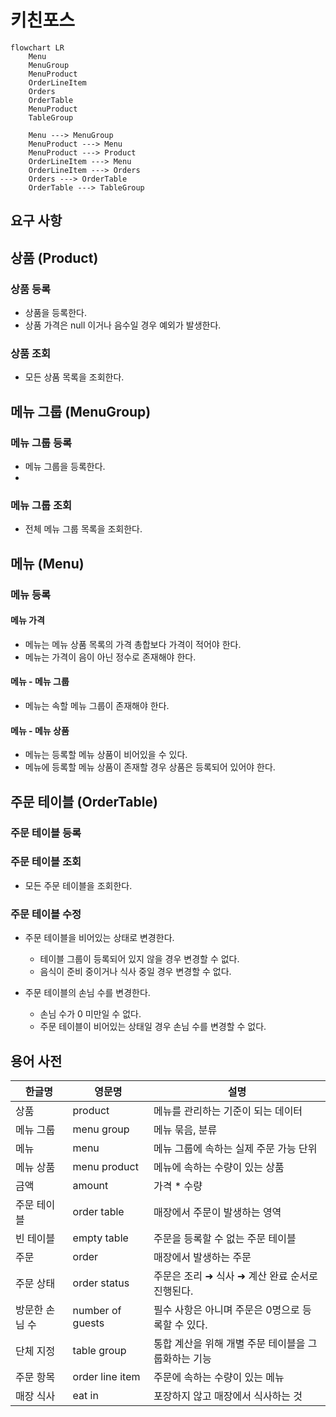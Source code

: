# 키친포스


```mermaid
flowchart LR
    Menu
    MenuGroup
    MenuProduct
    OrderLineItem
    Orders
    OrderTable
    MenuProduct
    TableGroup
    
    Menu ---> MenuGroup
    MenuProduct ---> Menu
    MenuProduct ---> Product
    OrderLineItem ---> Menu
    OrderLineItem ---> Orders
    Orders ---> OrderTable
    OrderTable ---> TableGroup
```

## 요구 사항

## 상품 (Product)

### 상품 등록

- 상품을 등록한다.
- 상품 가격은 null 이거나 음수일 경우 예외가 발생한다.

### 상품 조회

- 모든 상품 목록을 조회한다.

## 메뉴 그룹 (MenuGroup)

### 메뉴 그룹 등록

- 메뉴 그룹을 등록한다.
- 
### 메뉴 그룹 조회

- 전체 메뉴 그룹 목록을 조회한다.

## 메뉴 (Menu)

### 메뉴 등록

#### 메뉴 가격

- 메뉴는 메뉴 상품 목록의 가격 총합보다 가격이 적어야 한다.
- 메뉴는 가격이 음이 아닌 정수로 존재해야 한다.


#### 메뉴 - 메뉴 그룹

- 메뉴는 속할 메뉴 그룹이 존재해야 한다.


#### 메뉴 - 메뉴 상품

- 메뉴는 등록할 메뉴 상품이 비어있을 수 있다.
- 메뉴에 등록할 메뉴 상품이 존재할 경우 상품은 등록되어 있어야 한다.



## 주문 테이블 (OrderTable)

### 주문 테이블 등록


### 주문 테이블 조회

- 모든 주문 테이블을 조회한다.

### 주문 테이블 수정

- 주문 테이블을 비어있는 상태로 변경한다.
  - 테이블 그룹이 등록되어 있지 않을 경우 변경할 수 없다.
  - 음식이 준비 중이거나 식사 중일 경우 변경할 수 없다.


- 주문 테이블의 손님 수를 변경한다.
  - 손님 수가 0 미만일 수 없다.
  - 주문 테이블이 비어있는 상태일 경우 손님 수를 변경할 수 없다.


## 용어 사전

| 한글명 | 영문명 | 설명 |
| --- | --- | --- |
| 상품 | product | 메뉴를 관리하는 기준이 되는 데이터 |
| 메뉴 그룹 | menu group | 메뉴 묶음, 분류 |
| 메뉴 | menu | 메뉴 그룹에 속하는 실제 주문 가능 단위 |
| 메뉴 상품 | menu product | 메뉴에 속하는 수량이 있는 상품 |
| 금액 | amount | 가격 * 수량 |
| 주문 테이블 | order table | 매장에서 주문이 발생하는 영역 |
| 빈 테이블 | empty table | 주문을 등록할 수 없는 주문 테이블 |
| 주문 | order | 매장에서 발생하는 주문 |
| 주문 상태 | order status | 주문은 조리 ➜ 식사 ➜ 계산 완료 순서로 진행된다. |
| 방문한 손님 수 | number of guests | 필수 사항은 아니며 주문은 0명으로 등록할 수 있다. |
| 단체 지정 | table group | 통합 계산을 위해 개별 주문 테이블을 그룹화하는 기능 |
| 주문 항목 | order line item | 주문에 속하는 수량이 있는 메뉴 |
| 매장 식사 | eat in | 포장하지 않고 매장에서 식사하는 것 |
